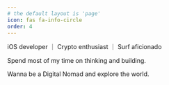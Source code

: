 ```yaml
---
# the default layout is 'page'
icon: fas fa-info-circle
order: 4
---
```


iOS developer ｜ Crypto enthusiast ｜ Surf aficionado

Spend most of my time on thinking and building.

Wanna be a Digital Nomad and explore the world.


